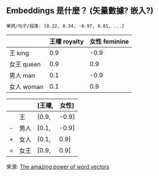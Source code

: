## Embeddings 是什麼？ (矢量數據? 嵌入?)

`單詞/句子/段落: [0.22, 0.34, -0.97, 0.01, ...]`

<div flex>

<div mr-2 border v-click>

||王權 royalty|女性 feminine|
| --- | --- | --- |
|王 king|0.9|-0.9|
|女王 queen|0.9|0.9|
|男人 man|0.1|-0.9|
|女人 woman|0.1|0.9|

</div>

<div border v-click>

|||[王權,|女性]|
| --- | --- | --- | --- |
||王|[0.9,|-0.9]|
|-|男人|[0.1,|-0.9]|
|+|女人|[0.1,|0.9]|
|=|女王|[0.9,|0.9]|

</div>
</div>

<div v-click>

來源: [The amazing power of word vectors](https://blog.acolyer.org/2016/04/21/the-amazing-power-of-word-vectors/)

</div>

<!-- qiànrù

一個 embedding 是一個數字數組有很多值，每一個值的值是 -1 (負fù一) 和 1 之間. 在很多不一樣的生活的部分(很多方面)這些數字代表單詞的意思.

說得更簡單些:Embeddings 就像是一種特殊的圖畫(túhuà)。就像一個畫家可以使用顏料和畫筆來創造一幅畫一樣，計算機可以使用一些數字和數學公式來創建一個 embedding。 Embedding 可以被視為一個特殊的代碼，它可以把一些東西（比如單詞或圖像）轉化成數字。這些數字可以讓計算機更好地理解這些東西，並用它們來完成各種任務(rènwù)，比如找到與它們相關的其他東西。

我有一個例子

我們有兩個維度/方面和四個詞。 讓我們給王和女王 0.9 的王權值，因為他們絕對是王權，並給男人和女人 0.1，因為他們可能是王權，但幾乎不是，然後給王和男人一個 -0.9 的女性值，因為他們不是女性. 給女王和 女 0.9 的女性值，因為它們是女性化的。

這些數字幫助計算機理解這些詞之間的意思關係。 實際上，這些漢字也代表意思的關係。 這是中文的好處，但是你可以清楚地看到英文字母不代表意思的關係.如果沒有這些數字計算機無法知道意思的關係。

因為我們有了數字，我們可以把王減男人加上女人，我們就會得到女王! 0.9 - 0.1 + 0.1 = 0.9 和 -0.9 - -0.9 + 0.9 = 0.9。 所以現在一個計算機可以理解了這四個詞之間的關係。

(click) 這個例子很簡單. 我建議你閱讀這篇文章或別的-了解更多.

在我的工具中，我可以使用 embeddings 來查找與問題的意思最相關的文檔部分。

[chinese-word-vectors](https://primer.ai/developer/chinese-word-vectors/)

 -->